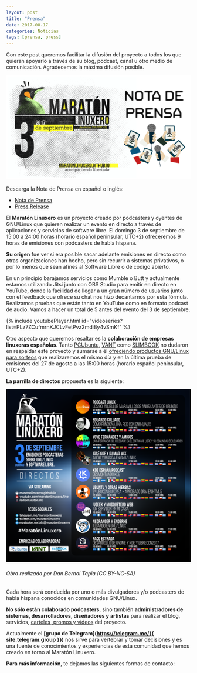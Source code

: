 ```yaml
---
layout: post
title: "Prensa"
date: 2017-08-17
categories: Noticias
tags: [prensa, press]
---
```

Con este post queremos facilitar la difusión del proyecto a todos los que quieran apoyarlo a través de su blog, podcast, canal u otro medio de comunicación. Agradecemos la máxima difusión posible.

![#Prensa](/media/Prensa.png)

Descarga la Nota de Prensa en español o inglés:
* [Nota de Prensa](/docs/NotaPrensa.pdf)
* [Press Release](/docs/PressRelease.pdf)

El **Maratón Linuxero** es un proyecto creado por podcasters y oyentes de GNU/Linux que quieren realizar un evento en directo a través de aplicaciones y servicios de software libre. El domingo 3 de septiembre de 15:00 a 24:00 horas (horario español peninsular, UTC+2) ofreceremos 9 horas de emisiones con podcasters de habla hispana.

**Su origen** fue ver si era posible sacar adelante emisiones en directo como otras organizaciones han hecho, pero sin recurrir a sistemas privativos, o por lo menos que sean afines al Software Libre o de código abierto.

En un principio barajamos servicios como Mumble o Butt y actualmente estamos utilizando Jitsi junto con OBS Studio para emitir en directo en YouTube, donde la facilidad de llegar a un gran número de usuarios junto con el feedback que ofrece su chat nos hizo decantarnos por esta fórmula. Realizamos pruebas que están tanto en YouTube como en formato podcast de audio. Vamos a hacer un total de 5 antes del evento del 3 de septiembre.

{% include youtubePlayer.html id="videoseries?list=PLz7ZCufmrnKJCLvFetPvz2mdiBy4vSmKf" %}

Otro aspecto que queremos resaltar es la **colaboración de empresas linuxeras españolas**. Tanto [PCUbuntu](https://www.pcubuntu.es), [VANT](http://www.vantpc.es) como [SLIMBOOK](https://slimbook.es/) no dudaron en respaldar este proyecto y sumarse a él [ofreciendo productos GNU/Linux para sorteos](/Sorteos) que realizaremos el mismo día y en la última prueba de emisiones del 27 de agosto a las 15:00 horas (horario español peninsular, UTC+2).

**La parrilla de directos** propuesta es la siguiente:

![#Cartel6](/media/carteldirectosmaratonlinuxero.png)  
###### Obra realizada por Dan Bernal Tapia (CC BY-NC-SA)

Cada hora será conducida por uno o más divulgadores y/o podcasters de habla hispana conocidos en comunidades GNU/Linux.

**No sólo están colaborado podcasters**, sino también **administradores de sistemas, desarrolladores, diseñadores y artistas** para realizar el blog, servicios, [carteles, promos y vídeos](/Carteles-Promos-y-videos/) del proyecto.

Actualmente el **[grupo de Telegram](https://telegram.me/{{ site.telegram.group }})** nos sirve para vertebrar y tomar decisiones y es una fuente de conocimientos y experiencias de esta comunidad que hemos creado en torno al Maratón Linuxero.

**Para más información**, te dejamos las siguientes formas de contacto:
